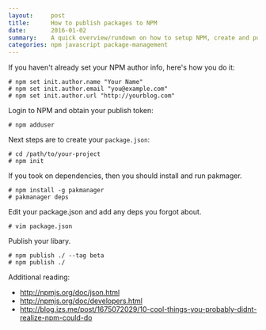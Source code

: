 ```yaml
---
layout:     post
title:      How to publish packages to NPM
date:       2016-01-02
summary:    A quick overview/rundown on how to setup NPM, create and publish a package.
categories: npm javascript package-management
---
```


If you haven't already set your NPM author info, here's how you do it:

```
# npm set init.author.name "Your Name"
# npm set init.author.email "you@example.com"
# npm set init.author.url "http://yourblog.com"
```

Login to NPM and obtain your publish token:

```
# npm adduser
```

Next steps are to create your `package.json`:

```
# cd /path/to/your-project
# npm init
```

If you took on dependencies, then you should install and run pakmager.
```
# npm install -g pakmanager
# pakmanager deps
```

Edit your package.json and add any deps you forgot about.
```
# vim package.json
```

Publish your libary.

```
# npm publish ./ --tag beta
# npm publish ./
```

Additional reading:

 * http://npmjs.org/doc/json.html
 * http://npmjs.org/doc/developers.html
 * http://blog.izs.me/post/1675072029/10-cool-things-you-probably-didnt-realize-npm-could-do
